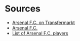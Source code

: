 # Sources

- [Arsenal F.C. on Transfermarkt](https://www.transfermarkt.com/arsenal-fc/startseite/verein/11)
- [Arsenal F.C.](https://en.wikipedia.org/wiki/Arsenal_F.C.#History)
- [List of Arsenal F.C. players](https://en.wikipedia.org/wiki/List_of_Arsenal_F.C._players)